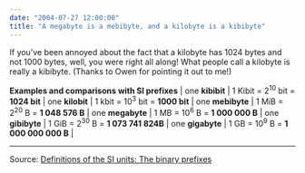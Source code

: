```yaml
---
date: "2004-07-27 12:00:00"
title: "A megabyte is a mebibyte, and a kilobyte is a kibibyte"
---
```




If you&rsquo;ve been annoyed about the fact that a kilobyte has 1024 bytes and not 1000 bytes, well, you were right all along! What people call a kilobyte is really a kibibyte. (Thanks to Owen for pointing it out to me!)

<td ALIGN="CENTER" COLSPAN="2"><b>Examples and comparisons with SI prefixes</b> |

<td ALIGN="RIGHT" BGCOLOR="#D0F0C8">one <b>kibibit</b> |<td BGCOLOR="#D0F0C8">&nbsp;1 Kibit = 2<sup>10</sup> bit = <b>1024 bit</b> |
<td ALIGN="RIGHT">one <b>kilobit</b> |&nbsp;1 kbit = 10<sup>3</sup> bit = <b>1000 bit</b> |
<td ALIGN="RIGHT" BGCOLOR="#D0F0C8">one <b>mebibyte</b> |<td BGCOLOR="#D0F0C8">&nbsp;1 MiB = 2<sup>20</sup> B = <b>1 048 576 B</b> |
<td ALIGN="RIGHT">one <b>megabyte</b> |&nbsp;1 MB = 10<sup>6</sup> B = <b>1 000 000 B</b> |
<td ALIGN="RIGHT" BGCOLOR="#D0F0C8">one <b>gibibyte</b> |<td BGCOLOR="#D0F0C8">&nbsp;1 GiB = 2<sup>30</sup> B = <b>1 073 741 824B</b> |
<td ALIGN="RIGHT">one <b>gigabyte</b> |&nbsp;1 GB = 10<sup>9</sup> B = <b>1 000 000 000 B</b> |

<hr noshade size="1">

Source: [Definitions of the SI units: The binary prefixes](http://physics.nist.gov/cuu/Units/binary.html)

